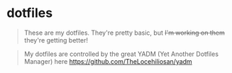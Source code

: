 # dotfiles

> These are my dotfiles.  They're pretty basic, but ~~I'm working on them~~ they're getting better!

> My dotfiles are controlled by the great YADM (Yet Another Dotfiles Manager) here https://github.com/TheLocehiliosan/yadm
